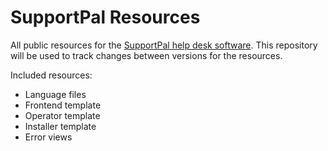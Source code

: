 # SupportPal Resources
All public resources for the [SupportPal help desk software](http://www.supportpal.com). This repository will be used to track changes between versions for the resources.

Included resources:
- Language files
- Frontend template
- Operator template
- Installer template
- Error views